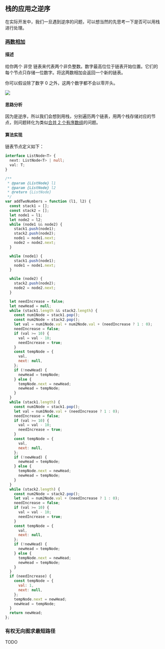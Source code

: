 ## 栈的应用之逆序

在实际开发中，我们一旦遇到逆序的问题，可以想当然的先思考一下是否可以用栈进行处理。

### [两数相加](https://leetcode.cn/problems/add-two-numbers-ii/)

#### 描述

给你两个 非空 链表来代表两个非负整数。数字最高位位于链表开始位置。它们的每个节点只存储一位数字。将这两数相加会返回一个新的链表。

你可以假设除了数字 0 之外，这两个数字都不会以零开头。

<img src="https://pic.leetcode-cn.com/1626420025-fZfzMX-image.png" />

#### 思路分析

因为是逆序，所以我们会想到用栈，分别遍历两个链表，用两个栈存储对应的节点，则问题转化为类似[合并 2 个有序数组](/data-structure/list/mergeArray)的问题。

#### 算法实现

链表节点定义如下：

```ts
interface ListNode<T> {
  next: ListNode<T> | null;
  val: T;
}
```

```javascript
/**
 * @param {ListNode} l1
 * @param {ListNode} l2
 * @return {ListNode}
 */
var addTwoNumbers = function (l1, l2) {
  const stack1 = [];
  const stack2 = [];
  let node1 = l1;
  let node2 = l2;
  while (node1 && node2) {
    stack1.push(node1);
    stack2.push(node2);
    node1 = node1.next;
    node2 = node2.next;
  }

  while (node1) {
    stack1.push(node1);
    node1 = node1.next;
  }

  while (node2) {
    stack2.push(node2);
    node2 = node2.next;
  }

  let needIncrease = false;
  let newHead = null;
  while (stack1.length && stack2.length) {
    const num1Node = stack1.pop();
    const num2Node = stack2.pop();
    let val = num1Node.val + num2Node.val + (needIncrease ? 1 : 0);
    needIncrease = false;
    if (val >= 10) {
      val = val - 10;
      needIncrease = true;
    }
    const tempNode = {
      val,
      next: null,
    };
    if (!newHead) {
      newHead = tempNode;
    } else {
      tempNode.next = newHead;
      newHead = tempNode;
    }
  }
  while (stack1.length) {
    const num1Node = stack1.pop();
    let val = num1Node.val + (needIncrease ? 1 : 0);
    needIncrease = false;
    if (val >= 10) {
      val = val - 10;
      needIncrease = true;
    }
    const tempNode = {
      val,
      next: null,
    };
    if (!newHead) {
      newHead = tempNode;
    } else {
      tempNode.next = newHead;
      newHead = tempNode;
    }
  }
  while (stack2.length) {
    const num2Node = stack2.pop();
    let val = num2Node.val + (needIncrease ? 1 : 0);
    needIncrease = false;
    if (val >= 10) {
      val = val - 10;
      needIncrease = true;
    }
    const tempNode = {
      val,
      next: null,
    };
    if (!newHead) {
      newHead = tempNode;
    } else {
      tempNode.next = newHead;
      newHead = tempNode;
    }
  }
  if (needIncrease) {
    const tempNode = {
      val: 1,
      next: null,
    };
    tempNode.next = newHead;
    newHead = tempNode;
  }
  return newHead;
};
```

### 有权无向图求最短路径

TODO
